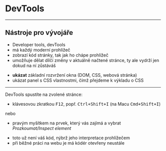 <!-- .slide: data-state="c-slide-inter" -->

# DevTools

---

## Nástroje pro vývojáře

* Developer tools, devTools
* má každý moderní prohlížeč
* zobrazí kód stránky, tak jak ho chápe prohlížeč
* umožňuje dělat dílčí změny v aktuálně načtené stránce, ty ale vydrží jen dokud na ní zůstáváš

>>>
* **ukázat** základní rozvržení okna (DOM, CSS, webová stránka)
* ukázat panel s CSS vlastnostmi, čímž přejdeme k výkladu o CSS

---

DevTools spustíte na zvolené stránce:

* klávesovou zkratkou <kbd>F12</kbd>, popř. <kbd>Ctrl+Shift+I</kbd> (na Macu <kbd>Cmd+Shift+I</kbd>)

nebo

* pravým myšítkem na prvek, který vás zajímá a vybrat _Prozkoumat/Inspect element_

>>>
* toto už není váš kód, nýbrž jeho interpretace prohlížečem
* při běžné práci na webu je má kódér otevřeny neustále